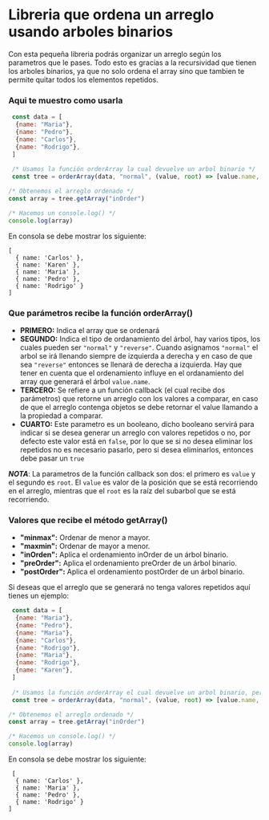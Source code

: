 # Libreria que ordena un arreglo usando arboles binarios

Con esta pequeña libreria podrás organizar un arreglo según los parametros que le pases. Todo esto es gracias a la recursividad que tienen los arboles binarios, ya que no solo ordena el array sino que tambien te permite quitar todos los elementos repetidos.

### Aqui te muestro como usarla

``` javascript
 const data = [
  {name: "Maria"},
  {name: "Pedro"},
  {name: "Carlos"},
  {name: "Rodrigo"},
 ]
 
 /* Usamos la función orderArray la cual devuelve un arbol binario */
 const tree = orderArray(data, "normal", (value, root) => [value.name, root.name])

/* Obtenemos el arreglo ordenado */
const array = tree.getArray("inOrder")

/* Hacemos un console.log() */
console.log(array)
```
En consola se debe mostrar los siguiente:

```console
[
  { name: 'Carlos' },
  { name: 'Karen' },
  { name: 'Maria' },
  { name: 'Pedro' },
  { name: 'Rodrigo' }
]
```

### Que parámetros recibe la función orderArray()
* **PRIMERO:** Indica el array que se ordenará
* **SEGUNDO:** Indica el tipo de ordanamiento del árbol, hay varios tipos, los cuales pueden ser ``` "normal" ``` y ``` "reverse" ```. Cuando asignamos ``` "normal" ``` el arbol se irá llenando siempre de izquierda a derecha y en caso de que sea ``` "reverse" ``` entonces se llenará de derecha a izquierda. Hay que tener en cuenta que el ordenamiento influye en el ordanamiento del array que generará el árbol ``` value.name ```. 
* **TERCERO:** Se refiere a un función callback (el cual recibe dos parámetros) que retorne un arreglo con los valores a comparar, en caso de que el arreglo contenga objetos se debe retornar el value llamando a la propiedad a comparar. 
* **CUARTO:** Este parametro es un booleano, dicho booleano servirá para indicar si se desea generar un arreglo con valores repetidos o no, por defecto este valor está en ``` false ```, por lo que se si no desea eliminar los repetidos no es necesario pasarlo, pero si desea eliminarlos, entonces debe pasar un ``` true ```


***NOTA***: La parametros de la función callback son dos: el primero es ``` value ``` y el segundo es ``` root ```. El ``` value ``` es valor de la posición que se está recorriendo en el arreglo, mientras que el ``` root ``` es la raíz del subarbol que se está recorriendo.


### Valores que recibe el método getArray()
 * **"minmax":** Ordenar de menor a mayor.
 * **"maxmin":** Ordenar de mayor a menor.
 * **"inOrden":** Aplica el ordenamiento inOrder de un árbol binario.
 * **"preOrder":** Aplica el ordenamiento preOrder de un árbol binario.
 * **"postOrder":** Aplica el ordenamiento postOrder de un árbol binario.

Si deseas que el arreglo que se generará no tenga valores repetidos aquí tienes un ejemplo:

``` javascript
 const data = [
  {name: "Maria"},
  {name: "Pedro"},
  {name: "Maria"},
  {name: "Carlos"},
  {name: "Rodrigo"},
  {name: "Maria"},
  {name: "Rodrigo"},
  {name: "Karen"},
 ]
 
 /* Usamos la función orderArray el cual devuelve un arbol binario, pero esta vez pasamos el último parámetro en true */
 const tree = orderArray(data, "normal", (value, root) => [value.name, root.name], true)

/* Obtenemos el arreglo ordenado */
const array = tree.getArray("inOrder")

/* Hacemos un console.log() */
console.log(array)
```
En consola se debe mostrar los siguiente:

```console
 [
  { name: 'Carlos' },
  { name: 'Maria' },
  { name: 'Pedro' },
  { name: 'Rodrigo' }
]
```




